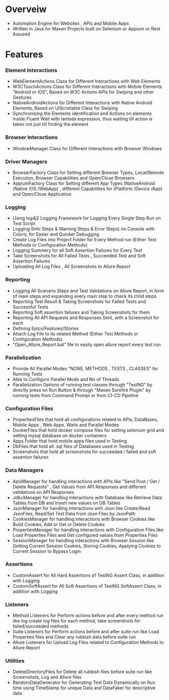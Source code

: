 # Overveiw
- Automation Engine for Websites , APIs and Mobile Apps
- Written in Java for Maven Projects built on Selenium or Appium or Rest Assured

# Features
### Element Interactions
- WebElementActions Class for Different Interactions with Web Elements
- W3CTouchActions Class for Different Interactions with Mobile Elements "Android or IOS", Based on W3C Actions APIs for Swiping and other Gestures
- NativeAndroidActions for Different Interactions with Native Android Elements, Based on UIScrollable Class for Swiping
- Synchronizing the Elements identification and Actions on elements inside Fluent Wait with lambda expression, thus waiting till action is taken not just till finding the element

### Browser Interactions
- WindowManager Class for Different Interactions with Browser Windows

### Driver Managers
- BrowserFactory Class for Setting different Browser Types, Local/Remote Execution, Browser Capabilities and Open/Close Browsers
- AppiumFactory Class for Setting different App Types (NativeAndroid /Native IOS /WebApp) , different Capabilities for (Platform /Device /App) and Open/Close Application

### Logging
- Using log4j2 Logging Framework for Logging Every Single Step Run on Test Script
- Logging (Info Steps & Warning Steps & Error Steps) on Console with Colors, for Easier and Quicker Debugging
- Create Log Files into Project Folder for Every Method run (Either Test Methods or Configuration Methods)
- Logging Summery for all Soft Assertion Failures for Every Test
- Take Screenshots for All Failed Tests , Succeeded Test and Soft Assertion Failures
- Uploading All Log Files , All Screenshots to Allure Report

### Reporting
- Logging All Scenario Steps and Test Validations on Allure Report, in form of main steps and expanding every main step to check its child steps
- Reporting Test Result & Taking Screenshots for Failed Tests and Successful Tests
- Reporting Soft assertion failures and Taking Screenshots for them
- Reporting All API Requests and Responses Sent, with a Screenshot for each
- Defining Epics/Features/Stories
- Attach Log File to its related Method (Either Test Methods or Configuration Methods)
- "Open_Allure_Report.bat" file to easily open allure report every test run 

### Parallelization
- Provide All Parallel Modes "NONE, METHODS , TESTS , CLASSES" for Running Tests
- Able to Configure Parallel Mode and No of Threads
- Parallelization Options of running test classes through "TestNG" by directly press on Run Button & through "Maven Surefire Plugin" by running tests from Command Prompt or from CI-CD Pipeline

### Configuration Files
- PropertiesFiles that hold all configurations related to APIs, DataBases, Mobile Apps , Web Apps, Waits and Parallel Modes
- DockerFiles that hold docker compose files for setting selenium grid and setting mysql database on docker containers
- Apps Folder that hold mobile apps files used in Testing
- DbFiles that hold all .sql files of Databases used in Testing
- Screenshots that hold all screenshots for succeeded / failed and soft assertion failures

### Data Managers
- ApisManager for handling interactions with APIs like "Send Post / Get / Delete Requests" , Get Values from API Responses and different validations on API Responses
- JdbcManager for handling interactions with Database like Retrieve Data Tables from DB and Insert new values on DB Tables
- JsonManager for handling interactions with Json like Create/Read JsonFiles, Read/Set Test Data from Json Files by JsonPath
- CookiesManager for handling interactions with Browser Cookies like Build Cookies, Add or Get or Delete Cookies
- PropertiesManager for handling interactions with Configuration Files like Load Properties Files and Get configured values from Properties Files
- SessionManager for handling interactions with Browser Session like Getting Current Session Cookies, Storing Cookies, Applying Cookies to Current Session to Bypass Login

### Assertions
- CustomAssert for All Hard Assertions of TestNG Assert Class, in addition with Logging
- CustomSoftAssert for All Soft Assertions of TestNG SoftAssert Class, in addition with Logging

### Listeners
- Method Listeners for Perform actions before and after every method run like log create log files for each method, take screenshots for failed/succeeded methods
- Suite Listeners for Perform actions before and after suite run like Load Properties files and Clear any rubbish data before suite run
- Allure Listeners for Upload Log Files related to Configuration Methods to Allure Report

### Utilities
- DeleteDirectoryFiles for Delete all rubbish files before suite run like Screenshots, Log and Allure files
- RandomDataGenerator for Generating Test Data Dynamically on Run time using TimeStamp for unique Data and DataFaker for descriptive data
